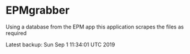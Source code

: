 # EPMgrabber
Using a database from the EPM app this application scrapes the files as required


Latest backup: Sun Sep 1 11:34:01 UTC 2019
